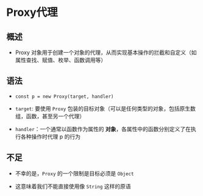 # Proxy代理

## 概述

+ Proxy 对象用于创建一个对象的代理，从而实现基本操作的拦截和自定义（如属性查找、赋值、枚举、函数调用等）

## 语法

+ `const p = new Proxy(target, handler)`

+ `target`: 要使用 `Proxy` 包装的目标对象（可以是任何类型的对象，包括原生数组，函数，甚至另一个代理）

+ `handler`：一个通常以函数作为属性的 **对象**，各属性中的函数分别定义了在执行各种操作时代理 p 的行为

## 不足

+ 不幸的是，`Proxy` 的一个限制是目标必须是 `Object`

+ 这意味着我们不能直接使用像 `String` 这样的原语
